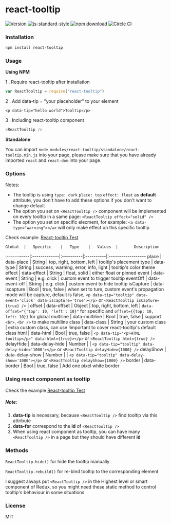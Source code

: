 # react-tooltip
[![Version](http://img.shields.io/npm/v/react-tooltip.svg)](https://www.npmjs.org/package/react-tooltip)
[![js-standard-style](https://img.shields.io/badge/code%20style-standard-brightgreen.svg?style=flat)](https://github.com/feross/standard)
[![npm download][download-image]][download-url]
[![Circle CI](https://circleci.com/gh/wwayne/react-tooltip/tree/master.svg?style=svg)](https://circleci.com/gh/wwayne/react-tooltip/tree/master)

[download-image]: https://img.shields.io/npm/dm/react-tooltip.svg?style=flat-square
[download-url]: https://npmjs.org/package/react-tooltip

### Installation

```sh
npm install react-tooltip
```

### Usage
**Using NPM**

1 . Require react-tooltip after installation

```js
var ReactTooltip = require("react-tooltip")
```

2 . Add data-tip = "your placeholder" to your element

	<p data-tip="hello world">Tooltip</p>

3 . Including react-tooltip component


```js
<ReactTooltip />
```

**Standalone**

You can import `node_modules/react-tooltip/standalone/react-tooltip.min.js` into your page, please make sure that you have already imported `react` and `react-dom` into your page.

### Options
Notes:
* The tooltip is using `type: dark` `place: top` `effect: float` as **default** attribute, you don't have to add these options if you don't want to change default
* The option you set on `<ReactTooltip />` component will be implemented on every tooltip in a same page: `<ReactTooltip effect="solid" />`
* The option you set on specific elecment, for example: `<a data-type="warning"></a>` will only make effect on this specific tooltip

Check example:  [React-tooltip Test](http://wwayne.com/react-tooltip)

	Global  |	Specific	|	Type	|	Values  |       Description
:-----------|:-------------|:----------|:----------|:------------------
    place	|   data-place  |  String  |  top, right, bottom, left | tooltip's placement
    type	|   data-type  |  String  |  success, warning, error, info, light | tooltip's color theme
    effect	|   data-effect  |  String  |  float, solid | either float or pinned
    event |   data-event  |  String  |  e.g. click | custom event to trigger tooltip
   eventOff |   data-event-off  |  String  |  e.g. click | custom event to hide tooltip
    isCapture | data-iscapture | Bool | true, false | when set to ture, custom event's propagation mode will be capture, default is false, `<p data-tip="tooltip" data-event='click' data-iscapture='true'></p>` or `<ReactTooltip isCapture={true} />` | 
    offset	|   data-offset  |  Object  |  top, right, bottom, left | `data-offset="{'top': 10, 'left': 10}"` for specific and `offset={{top: 10, left: 10}}` for global
   multiline	|   data-multiline  |  Bool  |  true, false | support `<br>`, `<br />` to make multiline
  class	|   data-class  |  String  |  your custom class | extra custom class, can use !important to cover react-tooltip's default class
      html	|   data-html  |  Bool  |  true, false  |  `<p data-tip="<p>HTML tooltip</p>" data-html={true}></p>` or `<ReactTooltip html={true} />`
   delayHide	|   data-delay-hide  |  Number  |   | `<p data-tip="tooltip" data-delay-hide='1000'></p>` or `<ReactTooltip delayHide={1000} />`
    delayShow	|   data-delay-show  |  Number  |   | `<p data-tip="tooltip" data-delay-show='1000'></p>` or `<ReactTooltip delayShow={1000} />`
   border  |   data-border  |  Bool  |  true, false | Add one pixel white border

### Using react component as tooltip
Check the example [React-tooltip Test](http://wwayne.com/react-tooltip)

##### Note:
1. **data-tip** is necessary, because `<ReactTooltip />` find tooltip via this attribute
2. **data-for** correspond to the **id** of `<ReactTooltip />`
3. When using react component as tooltip, you can have many `<ReactTooltip />` in a page but they should have different **id**

### Methods
`ReactTooltip.hide()` for hide the tooltip manually

`ReactTooltip.rebuild()` for re-bind tooltip to the corresponding element

I suggest always put `<ReactTooltip />` in the Highest level or smart component of Redux, so you might need these static
method to control tooltip's behaviour in some situations

### License

MIT
